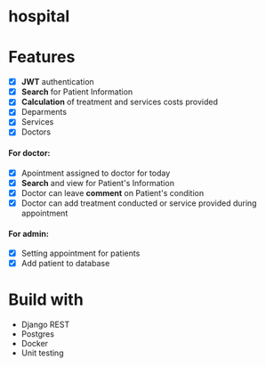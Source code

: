 # hospital
# Features
- [x] **JWT** authentication
- [x] **Search** for Patient Information
- [x] **Calculation** of treatment and services costs provided
- [x] Deparments
- [x] Services
- [x] Doctors
#### For doctor:
- [x] Apointment assigned to doctor for today
- [x] **Search** and view for Patient's Information
- [x] Doctor can leave **comment** on Patient's condition
- [x] Doctor can add treatment conducted or service provided during appointment
#### For admin:
- [x] Setting appointment for patients
- [x] Add patient to database 

# Build with
* Django REST
* Postgres
* Docker
* Unit testing
